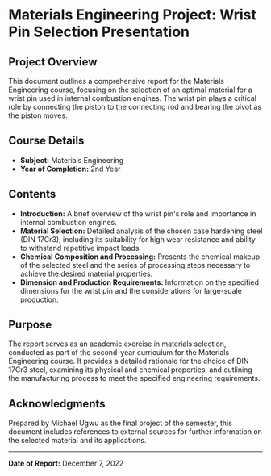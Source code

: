# Materials Engineering Project: Wrist Pin Selection Presentation

## Project Overview

This document outlines a comprehensive report for the Materials Engineering course, focusing on the selection of an optimal material for a wrist pin used in internal combustion engines. The wrist pin plays a critical role by connecting the piston to the connecting rod and bearing the pivot as the piston moves.

## Course Details

- **Subject:** Materials Engineering
- **Year of Completion:** 2nd Year

## Contents

- **Introduction:** A brief overview of the wrist pin's role and importance in internal combustion engines.
- **Material Selection:** Detailed analysis of the chosen case hardening steel (DIN 17Cr3), including its suitability for high wear resistance and ability to withstand repetitive impact loads.
- **Chemical Composition and Processing:** Presents the chemical makeup of the selected steel and the series of processing steps necessary to achieve the desired material properties.
- **Dimension and Production Requirements:** Information on the specified dimensions for the wrist pin and the considerations for large-scale production.

## Purpose

The report serves as an academic exercise in materials selection, conducted as part of the second-year curriculum for the Materials Engineering course. It provides a detailed rationale for the choice of DIN 17Cr3 steel, examining its physical and chemical properties, and outlining the manufacturing process to meet the specified engineering requirements.

## Acknowledgments

Prepared by Michael Ugwu as the final project of the semester, this document includes references to external sources for further information on the selected material and its applications.

---

**Date of Report:** December 7, 2022
